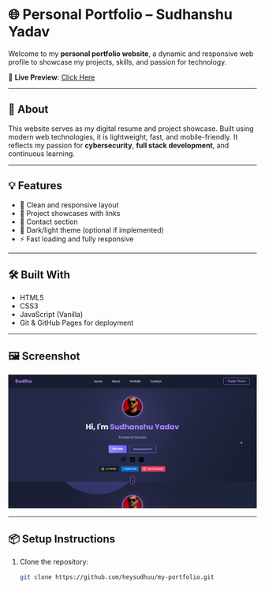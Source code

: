 # 🌐 Personal Portfolio – Sudhanshu Yadav

Welcome to my **personal portfolio website**, a dynamic and responsive web profile to showcase my projects, skills, and passion for technology.

🚀 **Live Preview**: [Click Here](https://heysudhuu.github.io/my-portfolio/)

---

## 📁 About

This website serves as my digital resume and project showcase. Built using modern web technologies, it is lightweight, fast, and mobile-friendly. It reflects my passion for **cybersecurity**, **full stack development**, and continuous learning.

---

## 💡 Features

- 📄 Clean and responsive layout
- 💼 Project showcases with links
- 📧 Contact section
- 🌙 Dark/light theme (optional if implemented)
- ⚡ Fast loading and fully responsive

---

## 🛠️ Built With

- HTML5
- CSS3
- JavaScript (Vanilla)
- Git & GitHub Pages for deployment

---

## 🖼️ Screenshot

![Portfolio Preview](MxjXb1hsFM.png)

---

## 📦 Setup Instructions

1. Clone the repository:
   ```bash
   git clone https://github.com/heysudhuu/my-portfolio.git
